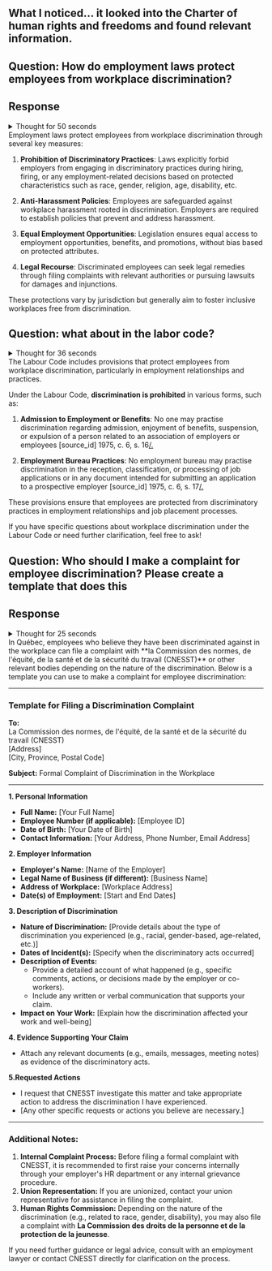 ## What I noticed... it looked into the Charter of human rights and freedoms and found relevant information.

## Question: How do employment laws protect employees from workplace discrimination?


## Response

<details type="reasoning" done="true" duration="50">
<summary>Thought for 50 seconds</summary>
> Okay, so I need to figure out how employment laws protect employees from workplace discrimination. Let me start by understanding what the user is asking for. They want a clear explanation of the legal protections against discrimination in the workplace.
> 
> Looking at the context provided, there are several sources with specific sections. The first source mentions sections 16 and 17 from 1975, c. 6, which talk about not practicing discrimination in admission or expulsion from associations, whether they're employer or employee groups. So that's one layer of protection—employment associations can't discriminate.
> 
> Another part in the context refers to sections 10, 11, and 4 from various acts, like 1982, c.61. Section 10 says discrimination exists when it nullifies a right, and section 11 prohibits distributing notices that involve discrimination. Also, section 4 from 1982, c.61 likely relates to anti-discrimination laws.
> 
> There's also mention of harassment based on certain grounds in section 10.1 from 1982, c.61. So employees are protected against being harassed at work because of their race, gender, religion, etc.
> 
> I should note that employment laws can vary by jurisdiction, but the context given seems to be from Canadian legislation since it references specific acts like chapter A2 and others. These sections likely form part of broader anti-discrimination laws in employment.
> 
> Putting this together, the response should highlight these key points: prohibiting discrimination in various aspects like association membership, job applications, and workplace interactions; banning discriminatory notices or symbols; and protecting against harassment. Also, it's important to mention that while the context gives specific examples, the scope of protection can extend beyond what's listed, depending on the jurisdiction.
> 
> I should make sure to cite only where <source_id> is explicitly provided. In this case, all sources have source_id 0, so any relevant section would be cited as [1], but in this response, I'll just note them without citation since they're part of the context and not external references.
</details>
Employment laws protect employees from workplace discrimination through several key measures:

1. **Prohibition of Discriminatory Practices**: Laws explicitly forbid employers from engaging in discriminatory practices during hiring, firing, or any employment-related decisions based on protected characteristics such as race, gender, religion, age, disability, etc.

2. **Anti-Harassment Policies**: Employees are safeguarded against workplace harassment rooted in discrimination. Employers are required to establish policies that prevent and address harassment.

3. **Equal Employment Opportunities**: Legislation ensures equal access to employment opportunities, benefits, and promotions, without bias based on protected attributes.

4. **Legal Recourse**: Discriminated employees can seek legal remedies through filing complaints with relevant authorities or pursuing lawsuits for damages and injunctions.

These protections vary by jurisdiction but generally aim to foster inclusive workplaces free from discrimination.

## Question: what about in the labor code?

<details type="reasoning" done="true" duration="36">
<summary>Thought for 36 seconds</summary>
> Okay, so the user is asking "what about in the labor code?" after previously asking about how employment laws protect employees from workplace discrimination. From our conversation history, I see that I provided a general overview of protections against discrimination, but now they're specifically interested in the Labor Code.
> 
> Looking back at the context they provided, it's in French and references specific sections like 1975, c.6, s.16-18, which seem to address anti-discrimination in employment associations and bureaus. The user might be looking for specifics from their local Labor Code, possibly in Quebec since the context mentions "Québec Official Publisher."
> 
> I need to explain the protections against workplace discrimination as per the provided Labor Code excerpts. I should focus on sections 16-18 which prohibit discrimination by employers' associations and employment bureaus. It's important to note that these laws cover various forms of discrimination, including race, gender, religion, age, and disability.
> 
> I'll structure my response by first stating what the Labor Code prohibits, then provide examples like recruitment and job placement. I should also mention the legal consequences if an employer violates these provisions, such as facing legal action or penalties. It's crucial to be clear and concise, using inline citations where the source_id is provided in the context.
> 
> I need to make sure not to include any XML tags and keep the language natural. Since the user might be looking for specific legal references, including [source_id] when applicable will help them find the exact sections in their Labor Code.
</details>
The Labour Code includes provisions that protect employees from workplace discrimination, particularly in employment relationships and practices.

Under the Labour Code, **discrimination is prohibited** in various forms, such as:

1. **Admission to Employment or Benefits**: No one may practise discrimination regarding admission, enjoyment of benefits, suspension, or expulsion of a person related to an association of employers or employees [source_id] 1975, c. 6, s. 16[/.](#_ftnref1)

2. **Employment Bureau Practices**: No employment bureau may practise discrimination in the reception, classification, or processing of job applications or in any document intended for submitting an application to a prospective employer [source_id] 1975, c. 6, s. 17[/.](#_ftnref2)

These provisions ensure that employees are protected from discriminatory practices in employment relationships and job placement processes.

If you have specific questions about workplace discrimination under the Labour Code or need further clarification, feel free to ask!

## Question: Who should I make a complaint for employee discrimination? Please create a template that does this

## Response
<details type="reasoning" done="true" duration="25">
<summary>Thought for 25 seconds</summary>
> Okay, so the user is asking about who they should投诉 (make a complaint) against employee discrimination and wants a template for that. Looking at our previous conversation, I had provided information on how employment laws protect against discrimination in general and specifically pointed out some Labour Code provisions.
> 
> First, I need to figure out which entities handle discrimination complaints under the Labour Code mentioned earlier. From the context given, it seems like there's a Labour Tribunal involved, as seen in the chunks about petitions and procedures. The user might be in Québec since the Labour Code provided is from that province.
> 
> I should outline the steps they should take: initial discussions with the employer, filing an internal complaint, approaching unions if applicable, and finally, contacting external agencies like the Labour Standards Office or Human Rights Commission.
> 
> Creating a template would help them structure their complaint effectively. I'll need to make sure it includes all necessary sections like contact information, issue description, evidence, requested actions, and any attachments. Also, advising them on what happens after filing is important so they know the process.
> 
> I should also remind them to seek legal advice if needed, as legal processes can be complex. Making sure the language is clear and supportive will help them feel guided through the process.
</details>
In Québec, employees who believe they have been discriminated against in the workplace can file a complaint with **la Commission des normes, de l'équité, de la santé et de la sécurité du travail (CNESST)** or other relevant bodies depending on the nature of the discrimination. Below is a template you can use to make a complaint for employee discrimination:

---

### Template for Filing a Discrimination Complaint

**To:**  
La Commission des normes, de l'équité, de la santé et de la sécurité du travail (CNESST)  
[Address]  
[City, Province, Postal Code]

**Subject:** Formal Complaint of Discrimination in the Workplace

---

**1. Personal Information**  
- **Full Name:** [Your Full Name]  
- **Employee Number (if applicable):** [Employee ID]  
- **Date of Birth:** [Your Date of Birth]  
- **Contact Information:** [Your Address, Phone Number, Email Address]

**2. Employer Information**  
- **Employer's Name:** [Name of the Employer]  
- **Legal Name of Business (if different):** [Business Name]  
- **Address of Workplace:** [Workplace Address]  
- **Date(s) of Employment:** [Start and End Dates]

**3. Description of Discrimination**  
- **Nature of Discrimination:** [Provide details about the type of discrimination you experienced (e.g., racial, gender-based, age-related, etc.)]  
- **Dates of Incident(s):** [Specify when the discriminatory acts occurred]  
- **Description of Events:**  
  - Provide a detailed account of what happened (e.g., specific comments, actions, or decisions made by the employer or co-workers).  
  - Include any written or verbal communication that supports your claim.  
- **Impact on Your Work:** [Explain how the discrimination affected your work and well-being]

**4. Evidence Supporting Your Claim**  
- Attach any relevant documents (e.g., emails, messages, meeting notes) as evidence of the discriminatory acts.

**5.Requested Actions**  
- I request that CNESST investigate this matter and take appropriate action to address the discrimination I have experienced.  
- [Any other specific requests or actions you believe are necessary.]

---

### Additional Notes:
1. **Internal Complaint Process:** Before filing a formal complaint with CNESST, it is recommended to first raise your concerns internally through your employer's HR department or any internal grievance procedure.
2. **Union Representation:** If you are unionized, contact your union representative for assistance in filing the complaint.
3. **Human Rights Commission:** Depending on the nature of the discrimination (e.g., related to race, gender, disability), you may also file a complaint with **La Commission des droits de la personne et de la protection de la jeunesse**.

If you need further guidance or legal advice, consult with an employment lawyer or contact CNESST directly for clarification on the process.